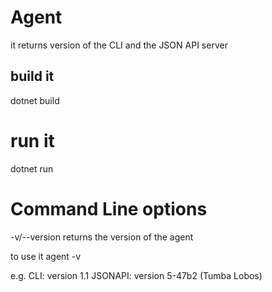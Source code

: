 # Agent
it returns version of the CLI and the JSON API server

## build it
dotnet build

# run it
dotnet run

# Command Line options
-v/--version
   returns the version of the agent

to use it
 agent -v
 
e.g.
CLI: version 1.1
JSONAPI: version 5-47b2 (Tumba Lobos)
